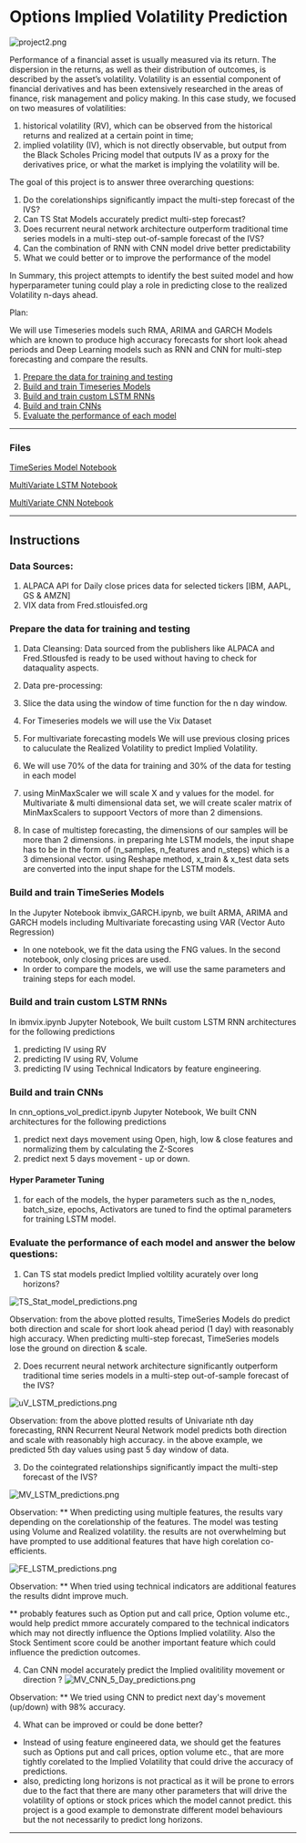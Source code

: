 # Options Implied Volatility Prediction

![project2.png](/resources/images/project2.png)

Performance of a financial asset is usually measured via its return. The dispersion in the returns, as well as their distribution of outcomes, is described by the asset’s volatility. Volatility is an essential component of financial derivatives and has been extensively researched in the areas of finance, risk management and policy making. In this case study, we focused on two measures of volatilities: 
1. historical volatility (RV), which can be observed from the historical returns and realized at a certain point in time; 
2. implied volatility (IV), which is not directly observable, but output from the Black Scholes Pricing model that outputs IV as a proxy for the derivatives price, or what the market is implying the volatility will be. 

The goal of this project is to answer three overarching questions: 
1. Do the corelationships significantly impact the multi-step forecast of the IVS? 
2. Can TS Stat Models accurately predict multi-step forecast?
3. Does recurrent neural network architecture outperform traditional time series models in a multi-step out-of-sample forecast of the IVS?
4. Can the combination of RNN with CNN model drive better predictability
5. What we could better or to improve the performance of the model

In Summary, this project attempts to identify the best suited model and how hyperparameter tuning could play a role in predicting close to the realized Volatility n-days ahead.


Plan:

We will use Timeseries models such RMA, ARIMA and GARCH Models which are known to produce high accuracy forecasts for short look ahead periods
and Deep Learning models such as RNN and CNN for multi-step forecasting and compare the results. 

1. [Prepare the data for training and testing](#prepare-the-data-for-training-and-testing)
2. [Build and train Timeseries Models](#build-and-train-timeseries-model)
3. [Build and train custom LSTM RNNs](#build-and-train-custom-lstm-rnns)
4. [Build and train CNNs](#build-and-train-CNN-model)
5. [Evaluate the performance of each model](#evaluate-the-performance-of-each-model)

- - -

### Files

[TimeSeries Model Notebook](/ibmvix_GARCH.ipynb)

[MultiVariate LSTM Notebook](/ibmvix.ipynb)

[MultiVariate CNN Notebook](/cnn_options_vol_predict.ipynb)

- - -

## Instructions

### Data Sources: 
1. ALPACA API for Daily close prices data for selected tickers [IBM, AAPL, GS & AMZN]
2. VIX data from Fred.stlouisfed.org

### Prepare the data for training and testing

1. Data Cleansing:
Data sourced from the publishers like ALPACA and Fred.Stlousfed is ready to be used without having to check for dataquality aspects. 

2. Data pre-processing:

1. Slice the data using the window of time function for the n day window.
2. For Timeseries models we will use the Vix Dataset 
3. For multivariate forecasting models We will use previous closing prices to caluculate the Realized Volatility to predict Implied Volatility.
4. We will use  70% of the data for training and 30% of the data for testing in each model
5. using MinMaxScaler we will scale X and y values for the model. for Multivariate & multi dimensional data set, we will create scaler matrix of 
MinMaxScalers to suppoort Vectors of more than 2 dimensions. 
6. In case of multistep forecasting, the dimensions of our samples will be more than 2 dimensions. in preparing hte LSTM models, the input shape has to be in the form of (n_samples, n_features and n_steps) which is a 3 dimensional vector. using Reshape method, x_train & x_test data sets are converted into the input shape for the LSTM models.


### Build and train TimeSeries Models

In the Jupyter Notebook ibmvix_GARCH.ipynb, we built ARMA, ARIMA and GARCH models including Multivariate forecasting using VAR (Vector Auto Regression) 

* In one notebook, we fit the data using the FNG values. In the second notebook, only closing prices are used.
* In order to compare the models, we will use the same parameters and training steps for each model. 



### Build and train custom LSTM RNNs

In ibmvix.ipynb Jupyter Notebook, We built custom LSTM RNN architectures for the following predictions
1. predicting IV using RV
2. predicting IV using RV, Volume
3. predicting IV using Technical Indicators by feature engineering. 


### Build and train CNNs

In cnn_options_vol_predict.ipynb Jupyter Notebook, We built CNN architectures for the following predictions
1. predict next days movement using Open, high, low & close features and normalizing them by calculating the Z-Scores
2. predict next 5 days movement - up or down.


#### Hyper Parameter Tuning
1. for each of the models, the hyper parameters such as the n_nodes, batch_size, epochs, Activators are tuned to find the optimal parameters for
training LSTM model. 

### Evaluate the performance of each model and answer the below questions:

1. Can TS stat models predict Implied voltility acurately over long horizons?

![TS_Stat_model_predictions.png](/resources/images/TS_Stat_model_predictions.PNG)

Observation: 
from the above plotted results, TimeSeries Models do predict both direction and scale for short look ahead period (1 day) with reasonably high accuracy. When predicting multi-step forecast, TimeSeries models lose the ground on direction & scale. 

2. Does recurrent neural network architecture significantly outperform traditional time series models in a multi-step out-of-sample forecast of the IVS?

![uV_LSTM_predictions.png](/resources/images/uV_LSTM_predictions.PNG)

Observation: 
from the above plotted results of Univariate nth day forecasting, RNN Recurrent Neural Network model predicts both direction and scale with reasonably high accuracy. in the above example, we predicted 5th day values using past 5 day window of data.


3. Do the cointegrated relationships significantly impact the multi-step forecast of the IVS? 

![MV_LSTM_predictions.png](/resources/images/MV_LSTM_predictions.PNG)

Observation: 
** When predicting using multiple features, the results vary depending on the corelationship of the features.  The model was testing using Volume and Realized volatility. the results are not overwhelming but have prompted to use additional features that have high corelation co-efficients. 

![FE_LSTM_predictions.png](/resources/images/FE_LSTM_predictions.PNG)

Observation: 
** When tried using technical indicators are additional features the results didnt improve much. 

** probably features such as Option put and call price, Option volume etc., would help predict mmore accurately compared to the technical indicators which may not directly influence the Options Implied volatility. Also the Stock Sentiment score could be another important feature which could influence the prediction outcomes. 

4. Can CNN model accurately predict the Implied ovalitility movement or direction ?
![MV_CNN_5_Day_predictions.png](/resources/images/MV_CNN_5_Day_predictions.PNG)

Observation: 
** We tried using CNN to predict next day's movement (up/down) with 98% accuracy. 

4. What can be improved or could be done better?
* Instead of using feature engineered data, we should get the features such as Options put and call prices, option volume etc., that are more tightly corelated to the Implied Volatility that could drive the accuracy of predictions. 
* also, predicting long horizons is not practical as it will be prone to errors due to the fact that there are many other parameters that will drive the volatility of options or stock prices which the model cannot predict. this project is a good example to demonstrate different model behaviours but the not necessarily to predict long horizons. 


- - -
